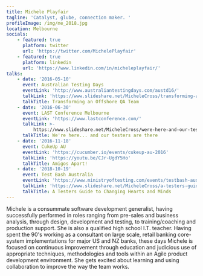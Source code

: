```yaml
---
title: Michele Playfair
tagline: 'Catalyst, glube, connection maker. '
profileImage: /img/me_2018.jpg
location: Melbourne
socials:
    - featured: true
      platform: twitter
      url: 'https://twitter.com/MichelePlayfair'
    - featured: true
      platform: linkedin
      url: 'https://www.linkedin.com/in/micheleplayfair/'
talks:
    - date: '2016-05-10'
      event: Australian Testing Days
      eventLink: 'http://www.australiantestingdays.com/austd16/'
      talkLink: 'https://www.slideshare.net/MicheleCross/transforming-an-offshore-qa-team'
      talkTitle: Transforming an Offshore QA Team
    - date: '2016-06-30'
      event: LAST Conference Melbourne
      eventLink: 'https://www.lastconference.com/'
      talkLink: >-
          https://www.slideshare.net/MicheleCross/were-here-and-our-testers-are-there-63764836
      talkTitle: We're here... and our testers are there
    - date: '2016-11-18'
      event: CukeUp AU
      eventLink: 'https://cucumber.io/events/cukeup-au-2016'
      talkLink: 'https://youtu.be/CJr-UgdY5Ho'
      talkTitle: Amigos Apart!
    - date: '2018-10-19'
      event: Test Bash Australia
      eventLink: 'https://www.ministryoftesting.com/events/testbash-australia-2018'
      talkLink: 'https://www.slideshare.net/MicheleCross/a-testers-guide-to-marketing'
      talkTitle: A Testers Guide to Changing Hearts and Minds
---
```


Michele is a consummate software development generalist, having successfully performed in roles ranging from pre-sales and business analysis, through design, development and testing, to training/coaching and production support. She is also a qualified high school I.T. teacher. Having spent the 90's working as a consultant on large scale, retail banking core-system implementations for major US and NZ banks, these days Michele is focused on continuous improvement through education and judicious use of appropriate techniques, methodologies and tools within an Agile product development environment. She gets excited about learning and using collaboration to improve the way the team works.
